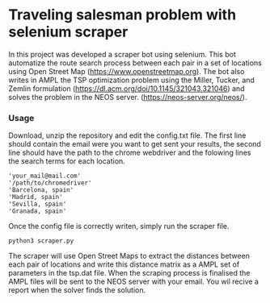 # Traveling salesman problem with selenium scraper

In this project was developed a scraper bot using selenium. This bot automatize the route search process between each pair in a set of locations using Open Street Map (https://www.openstreetmap.org). The bot also writes in AMPL the TSP optimization problem using the Miller, Tucker, and Zemlin formulation (https://dl.acm.org/doi/10.1145/321043.321046) and solves the problem in the NEOS server. (https://neos-server.org/neos/).

### Usage


Download, unzip the repository and edit the config.txt file. The first line should contain the email were you want to get sent your results, the second line should have the path to the chrome webdriver and the folowing lines the search terms for each location.

```
'your_mail@mail.com'
'/path/to/chromedriver'
'Barcelona, spain'
'Madrid, spain'
'Sevilla, spain'
'Granada, spain'

```

Once the config file is correctly writen, simply run the scraper file.

```{python}
python3 scraper.py
```

The scraper will use Open Street Maps to extract the distances between each pair of locations and write this distance matrix as a AMPL set of parameters in the tsp.dat file. When the scraping process is finalised the AMPL files will be sent to the NEOS server with your email. You wil recive a report when the solver finds the solution.
